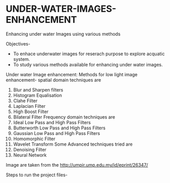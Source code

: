 # UNDER-WATER-IMAGES-ENHANCEMENT
Enhancing under water Images using various methods

Objectives- 
- To enhace underwater images for reserach purpose to explore acquatic system.
- To study various methods available for enhancing under water images.

Under water Image enhancement:
Methods for low light image enhancement- 
spatial domain techniques are
1. Blur and Sharpen filters
2. Histogram Equalisation
3. Clahe Filter
4. Laplacian Filter
5. High Boost Filter
6. Bilateral Filter
Frequency domain techniques are 
1. Ideal Low Pass and
High Pass Filters
2. Butterworth Low Pass and High Pass Filters
3. Gaussian Low Pass and High Pass Filters
4. Homomorphic Filter
5. Wavelet Transform
Some Advanced techniques tried are
1. Denoising Filter
2. Neural Network

Image are taken from the http://umpir.ump.edu.my/id/eprint/26347/

 
Steps to run the project files- 
